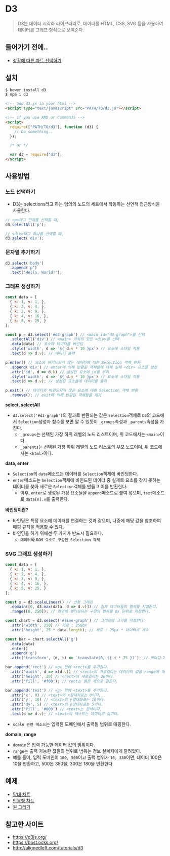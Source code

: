 # D3
> D3는 데이터 시각화 라이브러리로, 데이터를 HTML, CSS, SVG 등을 사용하여 데이터를 그래프 형식으로 보여준다.

## 들어가기 전에..
- [상황에 따른 차트 선택하기](http://extremepresentation.typepad.com/files/choosing-a-good-chart-09.pdf)

## 설치
```sh
$ bower install d3
$ npm i d3
```

```html
<!-- add d3.js in your html -->
<script type="text/javascript" src="PATH/TO/d3.js"></script>

<!-- if you use AMD or CommonJS -->
<script>
  require(["PATH/TO/d3"], function (d3) {
    // Do something..
  });

  /* or */

  var d3 = require("d3");
</script>
```

## 사용방법
### 노드 선택하기
- D3는 selections라고 하는 임의의 노드의 세트에서 작동하는 선언적 접근방식을 사용한다.
```js
// <p>태그 전체를 선택할 때,
d3.selectAll('p');

// <div>태그 하나를 선택할 때,
d3.select('div');
```

### 문자열 추가하기
```js
d3.select('body')
  .append('p')
  .text('Hello, World!');
```

### 그래프 생성하기
```js
const data = [
  { k: 1, v: 1, },
  { k: 2, v: 4, },
  { k: 3, v: 9, },
  { k: 4, v: 16, },
  { k: 5, v: 25, }
];

const p = d3.select('#d3-graph') // <main id="d3-graph">를 선택
  .selectAll('div') // <main> 하위의 모든 <div>를 선택
  .data(data) // 요소에 데이터를 바인딩
  .style('width', d => `${ d.v * 10 }px`) // 요소에 스타일 적용
  .text(d => d.v); // 데이터 출력

p.enter() // 요소와 바인드되지 않는 데이터에 대한 Selection 객체 반환
  .append('div') // enter에 의해 반환된 객체들에 대해 실제 <div> 요소를 생성
  .attr('id', d => d.k) // 생성된 요소에 id를 부여
  .style('width', d => `${ d.v * 10 }px`) // 요소에 스타일 적용
  .text(d => d.v); // 생성된 요소들에 데이터를 출력

p.exit() // 데이터와 바인드되지 않은 요소에 대한 Selection 객체 반환
  .remove(); // exit에 의해 반환된 객체들을 제거
```

__select, selectAll__
- `d3.select('#d3-graph')`의 결과로 반환되는 값은 `Selection`객체로 `D3`의 코드에서 `Selection`생성자 함수를 보면 알 수 있듯이 `_groups`속성과 `_parents`속성을 가진다.
  - `_groups`는 선택된 가장 하위 레벨의 노드 리스트이며, 위 코드에서는 `<main>`이다.
  - `_parents`는 선택된 가장 하위 레벨의 노드 리스트의 부모 노드이며, 위 코드에서는 `<html>`이다.

__data, enter__
- `Selection`의 `data`메소드는 데이터를 `Selection`객체에 바인딩한다.
- `enter`메소드는 `Selection`객체에 바인드된 데이터 중 실제로 요소를 갖지 못하는 데이터를 찾아 새로운 `Selection`객체를 만들고 이를 반환한다.
  - 이후, `enter`로 생성된 가상 요소들을 `append`메소드로 붙여 넣으며, `text`메소드로 `data[n].v`를 출력한다.

__바인딩이란?__
- 바인딩은 특정 요소에 데이터를 연결하는 것과 같으며, 나중에 해당 값을 참조하여 매핑 규칙을 적용할 수 있다.
- 바인딩을 하기 위해선 두 가지가 반드시 필요하다.
  - `데이터`와 `DOM 요소로 구성된 Selection 객체`

### SVG 그래프 생성하기
```js
const data = [
  { k: 1, v: 1, },
  { k: 2, v: 4, },
  { k: 3, v: 9, },
  { k: 4, v: 16, },
  { k: 5, v: 25, }
];

const x = d3.scaleLinear() // 선형 그래프
  .domain([0, d3.max(data, d => d.v)]) // 실제 데이터들의 범위를 지정한다.
  .range([0, 250]); // 화면에 렌더링되는 구간의 범위를 px 단위로 지정한다.

const chart = d3.select('#line-graph') // 그래프의 크기를 지정한다.
  .attr('width', 250) // 가로 : 250px
  .attr('height', 25 * data.length); // 세로 : 25px * 데이터의 개수

const bar = chart.selectAll('g')
  .data(data)
  .enter()
  .append('g')
  .attr('transform', (d, i) => `translate(0, ${ i * 25 })`); // 바마다 25px만큼 간격을 준다.

bar.append('rect') // <g> 안에 <rect>를 추가한다.
  .attr('width', d => x(d.v)) // <rect>의 가로길이는 데이터의 값을 range에 매핑한 값이다.
  .attr('height', 20) // <rect>의 세로길이는 20이다.
  .attr('fill', '#f00'); // rect는 붉은 색으로 칠한다.

bar.append('text') // <g> 안에 <text>를 추가한다.
  .attr('x', 0) // <text>의 x절대좌표는 0이다.
  .attr('y', 10) // <text>의 y절대좌표는 10이다.
  .attr('dy', 5) // <text>의 y상대좌표는 5이다.
  .attr('fill', '#000') // <text>는 흰색이다.
  .text(d => d.v); // <text>의 텍스트는 데이터의 값이다.
```

- `scale 관련 메소드`는 입력된 도메인에서 출력될 범위로 매핑한다.

__domain, range__
- `domain`은 입력 가능한 데이터 값의 범위이다.
- `range`는 출력 가능한 값들의 범위로 범위는 정보 설계자에게 달려있다.
- 예를 들어, 입력 도메인이 `100, 500`이고 출력 범위가 `10, 350`이면, 데이터 100은 10을 반환하고, 500은 350을, 300은 180을 반환한다.

## 예제
- [막대 차트](https://github.com/wonism/TIL/tree/master/front-end/libraries/d3/svg-bar-chart)
- [반응형 차트](https://github.com/wonism/TIL/tree/master/front-end/libraries/d3/responsive-chart)
- [원 그리기](https://github.com/wonism/TIL/tree/master/front-end/libraries/d3/create-circles)

## 참고한 사이트
- https://d3js.org/
- https://bost.ocks.org/
- http://alignedleft.com/tutorials/d3

<!--
## 나중에 참고할 사이트
[bost blog](https://bost.ocks.org)
[awesome d3](https://github.com/wbkd/awesome-d3#charts)
[visual cinnamon](https://www.visualcinnamon.com/category/d3-js)
[SVG Primer](http://alignedleft.com/tutorials/d3/an-svg-primer)
[Introducing d3-scale](https://medium.com/@mbostock/introducing-d3-scale-61980c51545f)
[Introducing d3-shape](https://medium.com/@mbostock/introducing-d3-shape-73f8367e6d12)
[d3-selections](https://github.com/d3/d3-selection#d3-selection)
[Thinking with Joins](https://bost.ocks.org/mike/join/)
[d3-collection](https://github.com/d3/d3-collection/blob/master/README.md#d3-collection)
[d3-hierarchy](https://github.com/d3/d3-hierarchy#d3-hierarchy)
[d3-zoom](https://github.com/d3/d3-zoom#d3-zoom)
[d3-zoom examples](http://blockbuilder.org/search#text=zoom;user=mbostock;d3version=v4)
[d3-force](https://github.com/d3/d3-force#d3-force)
[block builder search](http://blockbuilder.org/search)
[Scott Murray Blog](http://alignedleft.com/tutorials/d3/chaining-methods)
[Aligned Left's project](http://alignedleft.com/projects/2014/easy-as-pi/)
-->

